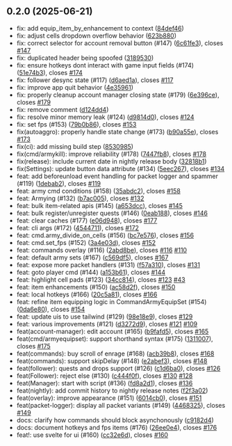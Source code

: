 ## 0.2.0 (2025-06-21)

* fix: add equip_item_by_enhancement to context ([84def46](https://github.com/toommyliu/vexed/commit/84def46))
* fix: adjust cells dropdown overflow behavior ([623b880](https://github.com/toommyliu/vexed/commit/623b880))
* fix: correct selector for account removal button (#147) ([6c61fe3](https://github.com/toommyliu/vexed/commit/6c61fe3)), closes [#147](https://github.com/toommyliu/vexed/issues/147)
* fix: duplicated header being spoofed ([3189530](https://github.com/toommyliu/vexed/commit/3189530))
* fix: ensure hotkeys dont interact with game input fields (#174) ([51e74b3](https://github.com/toommyliu/vexed/commit/51e74b3)), closes [#174](https://github.com/toommyliu/vexed/issues/174)
* fix: follower desync state (#117) ([d6aed1a](https://github.com/toommyliu/vexed/commit/d6aed1a)), closes [#117](https://github.com/toommyliu/vexed/issues/117)
* fix: improve app quit behavior ([4e35961](https://github.com/toommyliu/vexed/commit/4e35961))
* fix: properly cleanup account manager closing state (#179) ([6e396ce](https://github.com/toommyliu/vexed/commit/6e396ce)), closes [#179](https://github.com/toommyliu/vexed/issues/179)
* fix: remove comment ([d124dd4](https://github.com/toommyliu/vexed/commit/d124dd4))
* fix: resolve minor memory leak (#124) ([d9814d0](https://github.com/toommyliu/vexed/commit/d9814d0)), closes [#124](https://github.com/toommyliu/vexed/issues/124)
* fix: set fps (#153) ([79b0b86](https://github.com/toommyliu/vexed/commit/79b0b86)), closes [#153](https://github.com/toommyliu/vexed/issues/153)
* fix(autoaggro): properly handle state change (#173) ([b90a55e](https://github.com/toommyliu/vexed/commit/b90a55e)), closes [#173](https://github.com/toommyliu/vexed/issues/173)
* fix(ci): add missing build step ([8530985](https://github.com/toommyliu/vexed/commit/8530985))
* fix(cmd/armykill): improve reliability (#178) ([7447fb8](https://github.com/toommyliu/vexed/commit/7447fb8)), closes [#178](https://github.com/toommyliu/vexed/issues/178)
* fix(release): include current date in nightly release body ([32818b1](https://github.com/toommyliu/vexed/commit/32818b1))
* fix(Settings): update button data attribute (#134) ([5eec267](https://github.com/toommyliu/vexed/commit/5eec267)), closes [#134](https://github.com/toommyliu/vexed/issues/134)
* feat: add beforeunload event handling for packet logger and spammer (#119) ([1debab2](https://github.com/toommyliu/vexed/commit/1debab2)), closes [#119](https://github.com/toommyliu/vexed/issues/119)
* feat: army cmd conditions (#158) ([35abdc2](https://github.com/toommyliu/vexed/commit/35abdc2)), closes [#158](https://github.com/toommyliu/vexed/issues/158)
* feat: Armying (#132) ([b7ac005](https://github.com/toommyliu/vexed/commit/b7ac005)), closes [#132](https://github.com/toommyliu/vexed/issues/132)
* feat: bulk item-related apis (#145) ([a653dcc](https://github.com/toommyliu/vexed/commit/a653dcc)), closes [#145](https://github.com/toommyliu/vexed/issues/145)
* feat: bulk register/unregister quests (#146) ([0eab188](https://github.com/toommyliu/vexed/commit/0eab188)), closes [#146](https://github.com/toommyliu/vexed/issues/146)
* feat: clear caches (#177) ([e06d948](https://github.com/toommyliu/vexed/commit/e06d948)), closes [#177](https://github.com/toommyliu/vexed/issues/177)
* feat: cli args (#172) ([4544711](https://github.com/toommyliu/vexed/commit/4544711)), closes [#172](https://github.com/toommyliu/vexed/issues/172)
* feat: cmd.army_divide_on_cells (#156) ([bc7e576](https://github.com/toommyliu/vexed/commit/bc7e576)), closes [#156](https://github.com/toommyliu/vexed/issues/156)
* feat: cmd.set_fps (#152) ([3a4e03d](https://github.com/toommyliu/vexed/commit/3a4e03d)), closes [#152](https://github.com/toommyliu/vexed/issues/152)
* feat: commands overlay (#116) ([2abd8be](https://github.com/toommyliu/vexed/commit/2abd8be)), closes [#116](https://github.com/toommyliu/vexed/issues/116) [#110](https://github.com/toommyliu/vexed/issues/110)
* feat: default army sets (#167) ([c569df5](https://github.com/toommyliu/vexed/commit/c569df5)), closes [#167](https://github.com/toommyliu/vexed/issues/167)
* feat: expose more packet handlers (#131) ([f57a310](https://github.com/toommyliu/vexed/commit/f57a310)), closes [#131](https://github.com/toommyliu/vexed/issues/131)
* feat: goto player cmd (#144) ([a153b61](https://github.com/toommyliu/vexed/commit/a153b61)), closes [#144](https://github.com/toommyliu/vexed/issues/144)
* feat: highlight cell pads (#123) ([34cc814](https://github.com/toommyliu/vexed/commit/34cc814)), closes [#123](https://github.com/toommyliu/vexed/issues/123) [#43](https://github.com/toommyliu/vexed/issues/43)
* feat: item enhancements (#150) ([ac58d2f](https://github.com/toommyliu/vexed/commit/ac58d2f)), closes [#150](https://github.com/toommyliu/vexed/issues/150)
* feat: local hotkeys (#166) ([20c5a81](https://github.com/toommyliu/vexed/commit/20c5a81)), closes [#166](https://github.com/toommyliu/vexed/issues/166)
* feat: refine item equipping logic in CommandArmyEquipSet (#154) ([0da6e80](https://github.com/toommyliu/vexed/commit/0da6e80)), closes [#154](https://github.com/toommyliu/vexed/issues/154)
* feat: update uis to use tailwind (#129) ([98e18e9](https://github.com/toommyliu/vexed/commit/98e18e9)), closes [#129](https://github.com/toommyliu/vexed/issues/129)
* feat: various improvements (#121) ([d3272d9](https://github.com/toommyliu/vexed/commit/d3272d9)), closes [#121](https://github.com/toommyliu/vexed/issues/121) [#109](https://github.com/toommyliu/vexed/issues/109)
* feat(account-manager): edit account (#165) ([b9fafd5](https://github.com/toommyliu/vexed/commit/b9fafd5)), closes [#165](https://github.com/toommyliu/vexed/issues/165)
* feat(cmd/armyequipset): support shorthand syntax (#175) ([1311007](https://github.com/toommyliu/vexed/commit/1311007)), closes [#175](https://github.com/toommyliu/vexed/issues/175)
* feat(commands): buy scroll of enrage (#168) ([acb39b8](https://github.com/toommyliu/vexed/commit/acb39b8)), closes [#168](https://github.com/toommyliu/vexed/issues/168)
* feat(commands): support skipDelay (#148) ([e2abef3](https://github.com/toommyliu/vexed/commit/e2abef3)), closes [#148](https://github.com/toommyliu/vexed/issues/148)
* feat(follower): quests and drops support (#126) ([c1d6ba0](https://github.com/toommyliu/vexed/commit/c1d6ba0)), closes [#126](https://github.com/toommyliu/vexed/issues/126)
* feat(Follower): reject else (#130) ([c444f0f](https://github.com/toommyliu/vexed/commit/c444f0f)), closes [#130](https://github.com/toommyliu/vexed/issues/130) [#128](https://github.com/toommyliu/vexed/issues/128)
* feat(Manager): start with script (#136) ([fd8a2d1](https://github.com/toommyliu/vexed/commit/fd8a2d1)), closes [#136](https://github.com/toommyliu/vexed/issues/136)
* feat(nightly): add commit history to nightly release notes ([f2f3a02](https://github.com/toommyliu/vexed/commit/f2f3a02))
* feat(overlay): improve appearance (#151) ([6014cb0](https://github.com/toommyliu/vexed/commit/6014cb0)), closes [#151](https://github.com/toommyliu/vexed/issues/151)
* feat(packet-logger): display all packet variants (#149) ([4468325](https://github.com/toommyliu/vexed/commit/4468325)), closes [#149](https://github.com/toommyliu/vexed/issues/149)
* docs: clarify how commands should block asynchonously ([c9182d4](https://github.com/toommyliu/vexed/commit/c9182d4))
* docs: document hotkeys and fps items (#176) ([26ee0e4](https://github.com/toommyliu/vexed/commit/26ee0e4)), closes [#176](https://github.com/toommyliu/vexed/issues/176)
* feat!: use svelte for ui (#160) ([cc32e6d](https://github.com/toommyliu/vexed/commit/cc32e6d)), closes [#160](https://github.com/toommyliu/vexed/issues/160)

